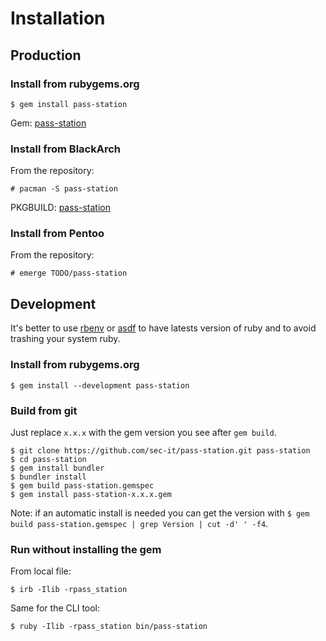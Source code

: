 # Installation

## Production

### Install from rubygems.org

```plaintext
$ gem install pass-station
```

Gem: [pass-station](https://rubygems.org/gems/pass-station)

### Install from BlackArch

From the repository:

```plaintext
# pacman -S pass-station
```

PKGBUILD: [pass-station](https://github.com/BlackArch/blackarch/blob/master/packages/pass-station/PKGBUILD)

### Install from Pentoo

From the repository:

```plaintext
# emerge TODO/pass-station
```

## Development

It's better to use [rbenv](https://github.com/rbenv/rbenv) or [asdf](https://github.com/asdf-vm/asdf) to have latests version of ruby and to avoid trashing your system ruby.

### Install from rubygems.org

```plaintext
$ gem install --development pass-station
```

### Build from git

Just replace `x.x.x` with the gem version you see after `gem build`.

```plaintext
$ git clone https://github.com/sec-it/pass-station.git pass-station
$ cd pass-station
$ gem install bundler
$ bundler install
$ gem build pass-station.gemspec
$ gem install pass-station-x.x.x.gem
```

Note: if an automatic install is needed you can get the version with `$ gem build pass-station.gemspec | grep Version | cut -d' ' -f4`.

### Run without installing the gem

From local file:

```plaintext
$ irb -Ilib -rpass_station
```

Same for the CLI tool:

```plaintext
$ ruby -Ilib -rpass_station bin/pass-station
```

